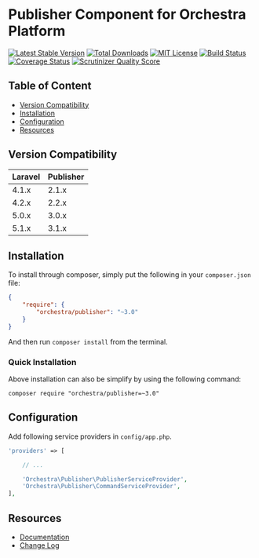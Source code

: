 Publisher Component for Orchestra Platform
==============

[![Latest Stable Version](https://img.shields.io/github/release/orchestral/publisher.svg?style=flat)](https://packagist.org/packages/orchestra/publisher)
[![Total Downloads](https://img.shields.io/packagist/dt/orchestra/publisher.svg?style=flat)](https://packagist.org/packages/orchestra/publisher)
[![MIT License](https://img.shields.io/packagist/l/orchestra/publisher.svg?style=flat)](https://packagist.org/packages/orchestra/publisher)
[![Build Status](https://img.shields.io/travis/orchestral/publisher/3.1.svg?style=flat)](https://travis-ci.org/orchestral/publisher)
[![Coverage Status](https://img.shields.io/coveralls/orchestral/publisher/3.1.svg?style=flat)](https://coveralls.io/r/orchestral/publisher?branch=3.1)
[![Scrutinizer Quality Score](https://img.shields.io/scrutinizer/g/orchestral/publisher/3.1.svg?style=flat)](https://scrutinizer-ci.com/g/orchestral/publisher/)

## Table of Content

* [Version Compatibility](#version-compatibility)
* [Installation](#installation)
* [Configuration](#configuration)
* [Resources](#resources)

## Version Compatibility

Laravel    | Publisher
:----------|:----------
 4.1.x     | 2.1.x
 4.2.x     | 2.2.x
 5.0.x     | 3.0.x
 5.1.x     | 3.1.x

## Installation

To install through composer, simply put the following in your `composer.json` file:

```json
{
	"require": {
		"orchestra/publisher": "~3.0"
	}
}
```

And then run `composer install` from the terminal.

### Quick Installation

Above installation can also be simplify by using the following command:

    composer require "orchestra/publisher=~3.0"

## Configuration

Add following service providers in `config/app.php`.

```php
'providers' => [

	// ...

	'Orchestra\Publisher\PublisherServiceProvider',
    'Orchestra\Publisher\CommandServiceProvider',
],
```

## Resources

* [Documentation](http://orchestraplatform.com/docs/latest/components/publisher)
* [Change Log](http://orchestraplatform.com/docs/latest/components/publisher/changes#v3-1)
